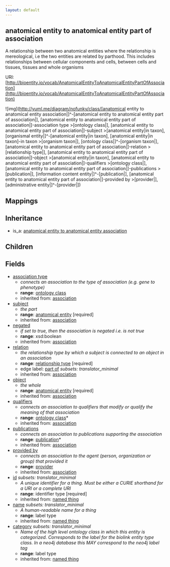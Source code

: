 ```yaml
---
layout: default
---
```


## anatomical entity to anatomical entity part of association


A relationship between two anatomical entities where the relationship is mereological, i.e the two entities are related by parthood. This includes relationships between cellular components and cells, between cells and tissues, tissues and whole organisms

URI: [http://bioentity.io/vocab/AnatomicalEntityToAnatomicalEntityPartOfAssociation](http://bioentity.io/vocab/AnatomicalEntityToAnatomicalEntityPartOfAssociation)


![img](http://yuml.me/diagram/nofunky/class/[anatomical entity to anatomical entity association|]^-[anatomical entity to anatomical entity part of association|], [anatomical entity to anatomical entity part of association|]-association type >[ontology class|], [anatomical entity to anatomical entity part of association|]-subject >[anatomical entity|in taxon], [organismal entity|]^-[anatomical entity|in taxon], [anatomical entity|in taxon]-in taxon >[organism taxon|], [ontology class|]^-[organism taxon|], [anatomical entity to anatomical entity part of association|]-relation >[relationship type|], [anatomical entity to anatomical entity part of association|]-object >[anatomical entity|in taxon], [anatomical entity to anatomical entity part of association|]-qualifiers >[ontology class|], [anatomical entity to anatomical entity part of association|]-publications >[publication|], [information content entity|]^-[publication|], [anatomical entity to anatomical entity part of association|]-provided by >[provider|], [administrative entity|]^-[provider|])
## Mappings


## Inheritance

 *  is_a: [anatomical entity to anatomical entity association](AnatomicalEntityToAnatomicalEntityAssociation.html)

## Children



## Fields

 * [association type](association_type.html)
    * _connects an association to the type of association (e.g. gene to phenotype)_
    * __range__: [ontology class](OntologyClass.html)
    * inherited from: [association](Association.html)
 * [subject](subject.html)
    * _the part_
    * __range__: [anatomical entity](AnatomicalEntity.html) [required]
    * inherited from: [association](Association.html)
 * [negated](negated.html)
    * _if set to true, then the association is negated i.e. is not true_
    * __range__: xsd:boolean
    * inherited from: [association](Association.html)
 * [relation](relation.html)
    * _the relationship type by which a subject is connected to an object in an association_
    * __range__: [relationship type](RelationshipType.html) [required]
    * edge label: [part of](part_of.html) *subsets: translator_minimal*
    * inherited from: [association](Association.html)
 * [object](object.html)
    * _the whole_
    * __range__: [anatomical entity](AnatomicalEntity.html) [required]
    * inherited from: [association](Association.html)
 * [qualifiers](qualifiers.html)
    * _connects an association to qualifiers that modify or qualify the meaning of that association_
    * __range__: [ontology class](OntologyClass.html)*
    * inherited from: [association](Association.html)
 * [publications](publications.html)
    * _connects an association to publications supporting the association_
    * __range__: [publication](Publication.html)*
    * inherited from: [association](Association.html)
 * [provided by](provided_by.html)
    * _connects an association to the agent (person, organization or group) that provided it_
    * __range__: [provider](Provider.html)
    * inherited from: [association](Association.html)
 * [id](id.html) *subsets: translator_minimal*
    * _A unique identifier for a thing. Must be either a CURIE shorthand for a URI or a complete URI_
    * __range__: identifier type [required]
    * inherited from: [named thing](NamedThing.html)
 * [name](name.html) *subsets: translator_minimal*
    * _A human-readable name for a thing_
    * __range__: label type
    * inherited from: [named thing](NamedThing.html)
 * [category](category.html) *subsets: translator_minimal*
    * _Name of the high level ontology class in which this entity is categorized. Corresponds to the label for the biolink entity type class. In a neo4j database this MAY correspond to the neo4j label tag_
    * __range__: label type
    * inherited from: [named thing](NamedThing.html)
